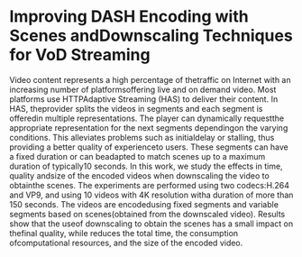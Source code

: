 # Improving DASH Encoding with Scenes andDownscaling Techniques for VoD Streaming
Video  content  represents  a  high  percentage  of  thetraffic   on   Internet   with   an   increasing   number   of   platformsoffering  live  and  on  demand  video.  Most  platforms  use  HTTPAdaptive Streaming (HAS) to deliver their content. In HAS, theprovider splits the videos in segments and each segment is offeredin multiple representations. The player can dynamically requestthe  appropriate  representation  for  the  next  segments  dependingon the varying conditions. This alleviates problems such as initialdelay  or  stalling,  thus  providing  a  better  quality  of  experienceto  users.  These  segments  can  have  a  fixed  duration  or  can  beadapted to match scenes up to a maximum duration of typically10 seconds. In this work, we study the effects in time, quality andsize of the encoded videos when downscaling the video to obtainthe  scenes.  The  experiments  are  performed  using  two  codecs:H.264  and  VP9,  and  using  10  videos  with  4K  resolution  witha  duration  of  more  than  150  seconds.  The  videos  are  encodedusing  fixed  segments  and  variable  segments  based  on  scenes(obtained from the downscaled video). Results show that the useof  downscaling  to  obtain  the  scenes  has  a  small  impact  on  thefinal  quality,  while  reduces  the  total  time,  the  consumption  ofcomputational  resources,  and  the  size  of  the  encoded  video.
